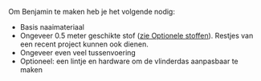 Om Benjamin te maken heb je het volgende nodig:

*   Basis naaimateriaal
*   Ongeveer 0.5 meter geschikte stof ([zie Optionele stoffen](/docs/patterns/benjamin/fabric/)). Restjes van een recent project kunnen ook dienen.
*   Ongeveer even veel tussenvoering
*   Optioneel: een lintje en hardware om de vlinderdas aanpasbaar te maken
